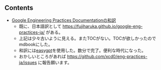 
## Contents

- [Google Engineering Practices Documentationの和訳](https://xcd0.github.io/eng-practices-ja-mdbook/)
	- 既に、日本語訳として <https://fujiharuka.github.io/google-eng-practices-ja/> がある。
	- 上記は少々古いように見える。またTOCがない。TOCが欲しかったのでmdbookにした。
	- 和訳には[easygpt](https://github.com/xcd0/easygpt)を使用した。数分で完了。便利な時代になった。
	- おかしいところがあれば <https://github.com/xcd0/eng-practices-ja/issues> に報告願います。

